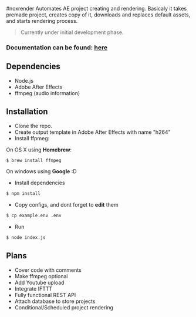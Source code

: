 #noxrender
Automates AE project creating and rendering.
Basicaly it takes premade project, creates copy of it, downloads and replaces default assets, and starts rendering process.

>Currently under initial development phase.

### Documentation can be found: [here](DEVELOPMENT.md)

## Dependencies
- Node.js
- Adobe After Effects
- ffmpeg (audio information)

## Installation
* Clone the repo.
* Create output template in Adobe After Effects with name "h264"
* Install ffpmeg:

On OS X using **Homebrew**:

```sh
$ brew install ffmpeg
```
On windows using **Google** :D

* Install dependencies

```sh
$ npm install
```
* Copy configs, and dont forget to **edit** them

```sh
$ cp example.env .env
```
*  Run

```sh
$ node index.js
```

## Plans
- Cover code with comments
- Make ffmpeg optional
- Add Youtube upload
- Integrate IFTTT
- Fully functional REST API
- Attach database to store projects
- Conditional/Scheduled project rendering
